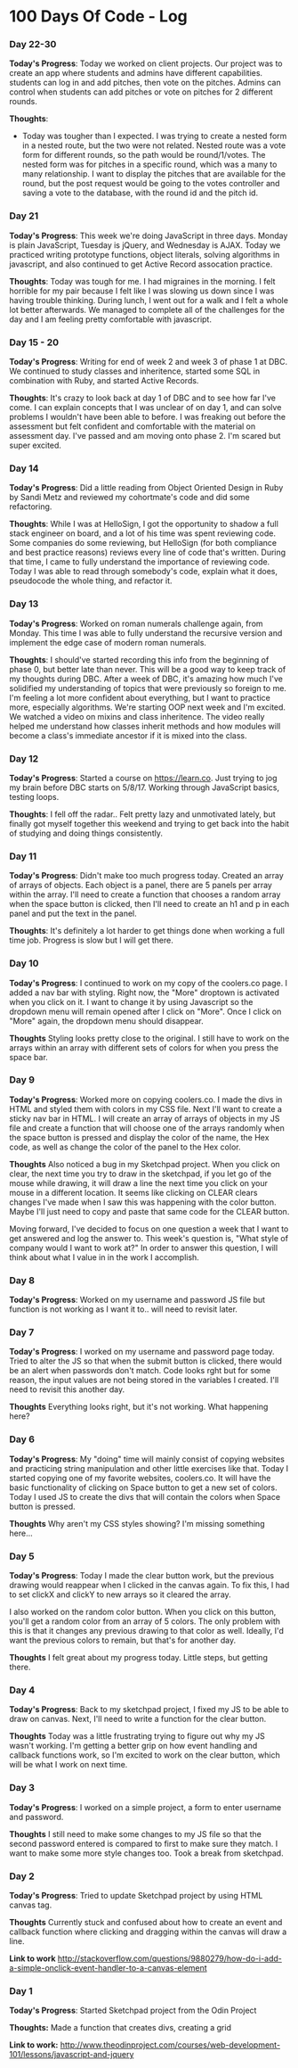 # 100 Days Of Code - Log

### Day 22-30

**Today's Progress**: Today we worked on client projects. Our project was to create an app where students and admins have different capabilities. students can log in and add pitches, then vote on the pitches. Admins can control when students can add pitches or vote on pitches for 2 different rounds. 

**Thoughts**:
* Today was tougher than I expected. I was trying to create a nested form in a nested route, but the two were not related. Nested route was a vote form for different rounds, so the path would be round/1/votes. The nested form was for pitches in a specific round, which was a many to many relationship. I want to display the pitches that are available for the round, but the post request would be going to the votes controller and saving a vote to the database, with the round id and the pitch id. 


### Day 21

**Today's Progress**: This week we're doing JavaScript in three days. Monday is plain JavaScript, Tuesday is jQuery, and Wednesday is AJAX. Today we practiced writing prototype functions, object literals, solving algorithms in javascript, and also continued to get Active Record assocation practice.

**Thoughts**: Today was tough for me. I had migraines in the morning. I felt horrible for my pair because I felt like I was slowing us down since I was having trouble thinking. During lunch, I went out for a walk and I felt a whole lot better afterwards. We managed to complete all of the challenges for the day and I am feeling pretty comfortable with javascript. 

### Day 15 - 20

**Today's Progress**: Writing for end of week 2 and week 3 of phase 1 at DBC. We continued to study classes and inheritence, started some SQL in combination with Ruby, and started Active Records. 

**Thoughts**: It's crazy to look back at day 1 of DBC and to see how far I've come. I can explain concepts that I was unclear of on day 1, and can solve problems I wouldn't have been able to before. I was freaking out before the assessment but felt confident and comfortable with the material on assessment day. I've passed and am moving onto phase 2. I'm scared but super excited.


### Day 14

**Today's Progress**: Did a little reading from Object Oriented Design in Ruby by Sandi Metz and reviewed my cohortmate's code and did some refactoring. 

**Thoughts**: While I was at HelloSign, I got the opportunity to shadow a full stack engineer on board, and a lot of his time was spent reviewing code. Some companies do some reviewing, but HelloSign (for both compliance and best practice reasons) reviews every line of code that's written. During that time, I came to fully understand the importance of reviewing code. Today I was able to read through somebody's code, explain what it does, pseudocode the whole thing, and refactor it. 

### Day 13

**Today's Progress**: Worked on roman numerals challenge again, from Monday. This time I was able to fully understand the recursive version and implement the edge case of modern roman numerals.

**Thoughts**: I should've started recording this info from the beginning of phase 0, but better late than never. This will be a good way to keep track of my thoughts during DBC. After a week of DBC, it's amazing how much I've solidified my understanding of topics that were previously so foreign to me. I'm feeling a lot more confident about everything, but I want to practice more, especially algorithms. We're starting OOP next week and I'm excited. We watched a video on mixins and class inheritence. The video really helped me understand how classes inherit methods and how modules will become a class's immediate ancestor if it is mixed into the class. 

### Day 12

**Today's Progress**: Started a course on https://learn.co. Just trying to jog my brain before DBC starts on 5/8/17. Working through JavaScript basics, testing loops.

**Thoughts**: I fell off the radar.. Felt pretty lazy and unmotivated lately, but finally got myself together this weekend and trying to get back into the habit of studying and doing things consistently.


### Day 11

**Today's Progress**: Didn't make too much progress today. Created an array of arrays of objects. Each object is a panel, there are 5 panels per array within the array. I'll need to create a function that chooses a random array when the space button is clicked, then I'll need to create an h1 and p in each panel and put the text in the panel. 

**Thoughts**: It's definitely a lot harder to get things done when working a full time job. Progress is slow but I will get there. 

### Day 10

**Today's Progress**: I continued to work on my copy of the coolers.co page. I added a nav bar with styling. Right now, the "More" droptown is activated when you click on it. I want to change it by using Javascript so the dropdown menu will remain opened after I click on "More". Once I click on "More" again, the dropdown menu should disappear.

**Thoughts** Styling looks pretty close to the original. I still have to work on the arrays within an array with different sets of colors for when you press the space bar. 

### Day 9

**Today's Progress**: Worked more on copying coolers.co. I made the divs in HTML and styled them with colors in my CSS file. Next I'll want to create a sticky nav bar in HTML. I will create an array of arrays of objects in my JS file and create a function that will choose one of the arrays randomly when the space button is pressed and display the color of the name, the Hex code, as well as change the color of the panel to the Hex color. 

**Thoughts** Also noticed a bug in my Sketchpad project. When you click on clear, the next time you try to draw in the sketchpad, if you let go of the mouse while drawing, it will draw a line the next time you click on your mouse in a different location. It seems like clicking on CLEAR clears changes I've made when I saw this was happening with the color button. Maybe I'll just need to copy and paste that same code for the CLEAR button. 

Moving forward, I've decided to focus on one question a week that I want to get answered and log the answer to. This week's question is, "What style of company would I want to work at?" In order to answer this question, I will think about what I value in in the work I accomplish.

### Day 8

**Today's Progress**: Worked on my username and password JS file but function is not working as I want it to.. will need to revisit later.

### Day 7

**Today's Progress**: I worked on my username and password page today. Tried to alter the JS so that when the submit button is clicked, there would be an alert when passwords don't match. Code looks rght but for some reason, the input values are not being stored in the variables I created. I'll need to revisit this another day. 

**Thoughts** Everything looks right, but it's not working. What happening here? 

### Day 6

**Today's Progress**: My "doing" time will mainly consist of copying websites and practicing string manipulation and other little exercises like that. Today I started copying one of my favorite websites, coolers.co. It will have the basic functionality of clicking on Space button to get a new set of colors. Today I used JS to create the divs that will contain the colors when Space button is pressed. 

**Thoughts** Why aren't my CSS styles showing? I'm missing something here...


### Day 5

**Today's Progress**: Today I made the clear button work, but the previous drawing would reappear when I clicked in the canvas again. To fix this, I had to set clickX and clickY to new arrays so it cleared the array.

I also worked on the random color button. When you click on this button, you'll get a random color from an array of 5 colors. The only problem with this is that it changes any previous drawing to that color as well. Ideally, I'd want the previous colors to remain, but that's for another day. 

**Thoughts** I felt great about my progress today. Little steps, but getting there.


### Day 4

**Today's Progress**: Back to my sketchpad project, I fixed my JS to be able to draw on canvas. Next, I'll need to write a function for the clear button. 

**Thoughts** Today was a little frustrating trying to figure out why my JS wasn't working. I'm getting a better grip on how event handling and callback functions work, so I'm excited to work on the clear button, which will be what I work on next time. 


### Day 3

**Today's Progress**: I worked on a simple project, a form to enter username and password. 

**Thoughts** I still need to make some changes to my JS file so that the second password entered is compared to first to make sure they match. I want to make some more style changes too. Took a break from sketchpad.


### Day 2

**Today's Progress**: Tried to update Sketchpad project by using HTML canvas tag. 

**Thoughts** Currently stuck and confused about how to create an event and callback function where clicking and dragging within the canvas will draw a line. 

**Link to work** http://stackoverflow.com/questions/9880279/how-do-i-add-a-simple-onclick-event-handler-to-a-canvas-element

### Day 1

**Today's Progress**: Started Sketchpad project from the Odin Project

**Thoughts:** Made a function that creates divs, creating a grid 

**Link to work:** http://www.theodinproject.com/courses/web-development-101/lessons/javascript-and-jquery

